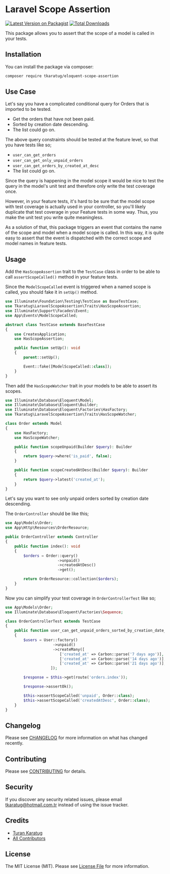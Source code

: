 # Laravel Scope Assertion

[![Latest Version on Packagist](https://img.shields.io/packagist/v/tkaratug/eloquent-scope-assertion.svg?style=flat-square)](https://packagist.org/packages/tkaratug/eloquent-scope-assertion)
[![Total Downloads](https://img.shields.io/packagist/dt/tkaratug/eloquent-scope-assertion.svg?style=flat-square)](https://packagist.org/packages/tkaratug/eloquent-scope-assertion)

This package allows you to assert that the scope of a model is called in your tests.

## Installation

You can install the package via composer:

```bash
composer require tkaratug/eloquent-scope-assertion
```

## Use Case

Let's say you have a complicated conditional query for Orders that is imported to be tested.

- Get the orders that have not been paid.
- Sorted by creation date descending.
- The list could go on.

The above query constraints should be tested at the feature level, so that you have tests like so;
- `user_can_get_orders`
- `user_can_get_only_unpaid_orders`
- `user_can_get_orders_by_created_at_desc`
- The list could go on.

Since the query is happening in the model scope it would be nice to test the query in the model's unit test and therefore only write the test coverage once.

However, in your feature tests, it's hard to be sure that the model scope with test coverage is actually used in your controller, so you'll likely duplicate that test coverage in your Feature tests in some way. Thus, you make the unit test you write quite meaningless.

As a solution of that, this package triggers an event that contains the name of the scope and model when a model scope is called. In this way, it is quite easy to assert that the event is dispatched with the correct scope and model names in feature tests.

## Usage
Add the `HasScopeAssertion` trait to the `TestCase` class in order to be able to call `assertScopeCalled()` method in your feature tests.

Since the `ModelScopeCalled` event is triggered when a named scope is called, you should fake it in `setUp()` method.

```php
use Illuminate\Foundation\Testing\TestCase as BaseTestCase;
use Tkaratug\LaravelScopeAssertion\Traits\HasScopeAssertion;
use Illuminate\Support\Facades\Event;
use App\Events\ModelScopeCalled;

abstract class TestCase extends BaseTestCase
{
    use CreatesApplication;
    use HasScopeAssertion;

    public function setUp(): void
    {
        parent::setUp();

        Event::fake([ModelScopeCalled::class]);
    }
}
```

Then add the `HasScopeWatcher` trait in your models to be able to assert its scopes.

```php
use Illuminate\Database\Eloquent\Model;
use Illuminate\Database\Eloquent\Builder;
use Illuminate\Database\Eloquent\Factories\HasFactory;
use Tkaratug\LaravelScopeAssertion\Traits\HasScopeWatcher;

class Order extends Model
{
    use HasFactory;
    use HasScopeWatcher;

    public function scopeUnpaid(Builder $query): Builder
    {
        return $query->where('is_paid', false);
    }

    public function scopeCreatedAtDesc(Builder $query): Builder
    {
        return $query->latest('created_at');
    }
}
```

Let's say you want to see only unpaid orders sorted by creation date descending.

The `OrderController` should be like this;
```php
use App\Models\Order;
use App\Http\Resources\OrderResource;

public OrderController extends Controller
{
    public function index(): void
    {
        $orders = Order::query()
                       ->unpaid()
                       ->createdAtDesc()
                       ->get();

        return OrderResource::collection($orders);
    }
}
```

Now you can simplify your test coverage in `OrderControllerTest` like so;

```php
use App\Models\Order;
use Illuminate\Database\Eloquent\Factories\Sequence;

class OrderControllerTest extends TestCase
{
    public function user_can_get_unpaid_orders_sorted_by_creation_date_descenting(): void
    {
        $users = User::factory()
                     ->unpaid()
                     ->createMany([
                        ['created_at' => Carbon::parse('7 days ago')],
                        ['created_at' => Carbon::parse('14 days ago')],
                        ['created_at' => Carbon::parse('21 days ago')],
                    ]);

        $response = $this->get(route('orders.index'));

        $response->assertOk();

        $this->assertScopeCalled('unpaid', Order::class);
        $this->assertScopeCalled('createdAtDesc', Order::class);
    }
}
```

## Changelog

Please see [CHANGELOG](CHANGELOG.md) for more information on what has changed recently.

## Contributing

Please see [CONTRIBUTING](https://github.com/spatie/.github/blob/main/CONTRIBUTING.md) for details.

## Security


If you discover any security related issues, please email tkaratug@hotmail.com.tr instead of using the issue tracker.

## Credits

-   [Turan Karatug](https://github.com/tkaratug)
-   [All Contributors](../../contributors)

## License

The MIT License (MIT). Please see [License File](LICENSE.md) for more information.
